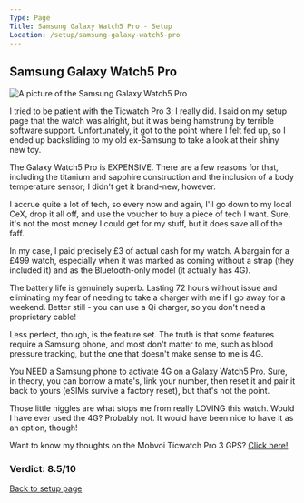 ```yaml
---
Type: Page
Title: Samsung Galaxy Watch5 Pro - Setup
Location: /setup/samsung-galaxy-watch5-pro
---
```


## Samsung Galaxy Watch5 Pro

<div class="img-container-wide"> <img class="setup-image" alt="A picture of the Samsung Galaxy Watch5 Pro" src="https://raw.githubusercontent.com/george-probably/chachanidze.com/main/Images/setup/samsung-galaxy-watch5-pro.webp"> </div>

I tried to be patient with the Ticwatch Pro 3; I really did. I said on my setup page that the watch was alright, but it was being hamstrung by terrible software support. Unfortunately, it got to the point where I felt fed up, so I ended up backsliding to my old ex-Samsung to take a look at their shiny new toy.

The Galaxy Watch5 Pro is EXPENSIVE. There are a few reasons for that, including the titanium and sapphire construction and the inclusion of a body temperature sensor; I didn't get it brand-new, however.

I accrue quite a lot of tech, so every now and again, I'll go down to my local CeX, drop it all off, and use the voucher to buy a piece of tech I want. Sure, it's not the most money I could get for my stuff, but it does save all of the faff.

In my case, I paid precisely £3 of actual cash for my watch. A bargain for a £499 watch, especially when it was marked as coming without a strap (they included it) and as the Bluetooth-only model (it actually has 4G).

The battery life is genuinely superb. Lasting 72 hours without issue and eliminating my fear of needing to take a charger with me if I go away for a weekend. Better still - you can use a Qi charger, so you don't need a proprietary cable!

Less perfect, though, is the feature set. The truth is that some features require a Samsung phone, and most don't matter to me, such as blood pressure tracking, but the one that doesn't make sense to me is 4G.

You NEED a Samsung phone to activate 4G on a Galaxy Watch5 Pro. Sure, in theory, you can borrow a mate's, link your number, then reset it and pair it back to yours (eSIMs survive a factory reset), but that's not the point.

Those little niggles are what stops me from really LOVING this watch. Would I have ever used the 4G? Probably not. It would have been nice to have it as an option, though!

Want to know my thoughts on the Mobvoi Ticwatch Pro 3 GPS? [Click here!](/setup/mobvoi-ticwatch-pro-3-gps)
### Verdict: 8.5/10

[Back to setup page](/setup)